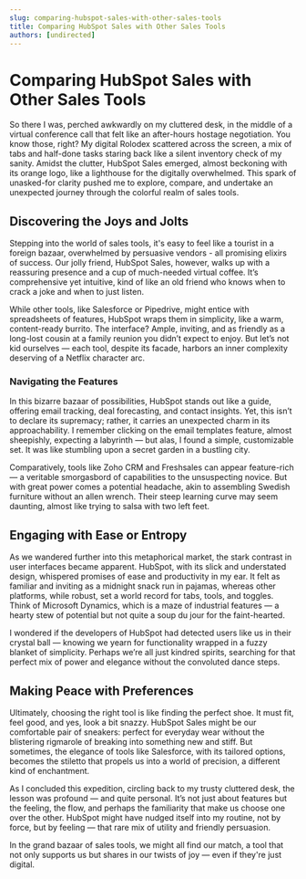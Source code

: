 ```yaml
---
slug: comparing-hubspot-sales-with-other-sales-tools
title: Comparing HubSpot Sales with Other Sales Tools
authors: [undirected]
---
```


# Comparing HubSpot Sales with Other Sales Tools

So there I was, perched awkwardly on my cluttered desk, in the middle of a virtual conference call that felt like an after-hours hostage negotiation. You know those, right? My digital Rolodex scattered across the screen, a mix of tabs and half-done tasks staring back like a silent inventory check of my sanity. Amidst the clutter, HubSpot Sales emerged, almost beckoning with its orange logo, like a lighthouse for the digitally overwhelmed. This spark of unasked-for clarity pushed me to explore, compare, and undertake an unexpected journey through the colorful realm of sales tools.

## Discovering the Joys and Jolts

Stepping into the world of sales tools, it's easy to feel like a tourist in a foreign bazaar, overwhelmed by persuasive vendors - all promising elixirs of success. Our jolly friend, HubSpot Sales, however, walks up with a reassuring presence and a cup of much-needed virtual coffee. It’s comprehensive yet intuitive, kind of like an old friend who knows when to crack a joke and when to just listen.

While other tools, like Salesforce or Pipedrive, might entice with spreadsheets of features, HubSpot wraps them in simplicity, like a warm, content-ready burrito. The interface? Ample, inviting, and as friendly as a long-lost cousin at a family reunion you didn’t expect to enjoy. But let’s not kid ourselves — each tool, despite its facade, harbors an inner complexity deserving of a Netflix character arc. 

### Navigating the Features

In this bizarre bazaar of possibilities, HubSpot stands out like a guide, offering email tracking, deal forecasting, and contact insights. Yet, this isn’t to declare its supremacy; rather, it carries an unexpected charm in its approachability. I remember clicking on the email templates feature, almost sheepishly, expecting a labyrinth — but alas, I found a simple, customizable set. It was like stumbling upon a secret garden in a bustling city.

Comparatively, tools like Zoho CRM and Freshsales can appear feature-rich — a veritable smorgasbord of capabilities to the unsuspecting novice. But with great power comes a potential headache, akin to assembling Swedish furniture without an allen wrench. Their steep learning curve may seem daunting, almost like trying to salsa with two left feet.

## Engaging with Ease or Entropy

As we wandered further into this metaphorical market, the stark contrast in user interfaces became apparent. HubSpot, with its slick and understated design, whispered promises of ease and productivity in my ear. It felt as familiar and inviting as a midnight snack run in pajamas, whereas other platforms, while robust, set a world record for tabs, tools, and toggles. Think of Microsoft Dynamics, which is a maze of industrial features — a hearty stew of potential but not quite a soup du jour for the faint-hearted.

I wondered if the developers of HubSpot had detected users like us in their crystal ball — knowing we yearn for functionality wrapped in a fuzzy blanket of simplicity. Perhaps we’re all just kindred spirits, searching for that perfect mix of power and elegance without the convoluted dance steps. 

## Making Peace with Preferences

Ultimately, choosing the right tool is like finding the perfect shoe. It must fit, feel good, and yes, look a bit snazzy. HubSpot Sales might be our comfortable pair of sneakers: perfect for everyday wear without the blistering rigmarole of breaking into something new and stiff. But sometimes, the elegance of tools like Salesforce, with its tailored options, becomes the stiletto that propels us into a world of precision, a different kind of enchantment.

As I concluded this expedition, circling back to my trusty cluttered desk, the lesson was profound — and quite personal. It’s not just about features but the feeling, the flow, and perhaps the familiarity that make us choose one over the other. HubSpot might have nudged itself into my routine, not by force, but by feeling — that rare mix of utility and friendly persuasion.

In the grand bazaar of sales tools, we might all find our match, a tool that not only supports us but shares in our twists of joy — even if they're just digital.